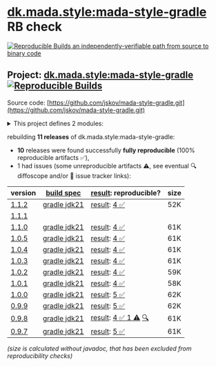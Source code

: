[dk.mada.style:mada-style-gradle](https://central.sonatype.com/artifact/dk.mada.style/mada-style-gradle/versions) RB check
=======

[![Reproducible Builds](https://reproducible-builds.org/images/logos/rb.svg) an independently-verifiable path from source to binary code](https://reproducible-builds.org/)

## Project: [dk.mada.style:mada-style-gradle](https://central.sonatype.com/artifact/dk.mada.style/mada-style-gradle/versions) [![Reproducible Builds](https://img.shields.io/endpoint?url=https://raw.githubusercontent.com/jvm-repo-rebuild/reproducible-central/master/content/dk/mada/style/mada-style-gradle/badge.json)](https://github.com/jvm-repo-rebuild/reproducible-central/blob/master/content/dk/mada/style/mada-style-gradle/README.md)

Source code: [https://github.com/jskov/mada-style-gradle.git](https://github.com/jskov/mada-style-gradle.git)

<details><summary>This project defines 2 modules:</summary>

* [dk.mada.style:dk.mada.style.gradle.plugin](https://central.sonatype.com/artifact/dk.mada.style/dk.mada.style.gradle.plugin/overview)
* [dk.mada.style:mada-style-gradle](https://central.sonatype.com/artifact/dk.mada.style/mada-style-gradle/overview)
</details>

rebuilding **11 releases** of dk.mada.style:mada-style-gradle:
- **10** releases were found successfully **fully reproducible** (100% reproducible artifacts :white_check_mark:),
- 1 had issues (some unreproducible artifacts :warning:, see eventual :mag: diffoscope and/or :memo: issue tracker links):

| version | [build spec](/BUILDSPEC.md) | [result](https://reproducible-builds.org/docs/jvm/): reproducible? | size |
| -- | --------- | ------ | -- |
| [1.1.2](https://central.sonatype.com/artifact/dk.mada.style/mada-style-gradle/1.1.2/pom) | [gradle jdk21](mada-style-gradle-1.1.2.buildspec) | [result](mada-style-gradle-1.1.2.buildinfo): [4 :white_check_mark: ](mada-style-gradle-1.1.2.buildcompare) | 52K |
| [1.1.1](https://central.sonatype.com/artifact/dk.mada.style/mada-style-gradle/1.1.1/pom) | | | |
| [1.1.0](https://central.sonatype.com/artifact/dk.mada.style/mada-style-gradle/1.1.0/pom) | [gradle jdk21](mada-style-gradle-1.1.0.buildspec) | [result](mada-style-gradle-1.1.0.buildinfo): [4 :white_check_mark: ](mada-style-gradle-1.1.0.buildcompare) | 61K |
| [1.0.5](https://central.sonatype.com/artifact/dk.mada.style/mada-style-gradle/1.0.5/pom) | [gradle jdk21](mada-style-gradle-1.0.5.buildspec) | [result](mada-style-gradle-1.0.5.buildinfo): [4 :white_check_mark: ](mada-style-gradle-1.0.5.buildcompare) | 61K |
| [1.0.4](https://central.sonatype.com/artifact/dk.mada.style/mada-style-gradle/1.0.4/pom) | [gradle jdk21](mada-style-gradle-1.0.4.buildspec) | [result](mada-style-gradle-1.0.4.buildinfo): [4 :white_check_mark: ](mada-style-gradle-1.0.4.buildcompare) | 61K |
| [1.0.3](https://central.sonatype.com/artifact/dk.mada.style/mada-style-gradle/1.0.3/pom) | [gradle jdk21](mada-style-gradle-1.0.3.buildspec) | [result](mada-style-gradle-1.0.3.buildinfo): [4 :white_check_mark: ](mada-style-gradle-1.0.3.buildcompare) | 61K |
| [1.0.2](https://central.sonatype.com/artifact/dk.mada.style/mada-style-gradle/1.0.2/pom) | [gradle jdk21](mada-style-gradle-1.0.2.buildspec) | [result](mada-style-gradle-1.0.2.buildinfo): [4 :white_check_mark: ](mada-style-gradle-1.0.2.buildcompare) | 59K |
| [1.0.1](https://central.sonatype.com/artifact/dk.mada.style/mada-style-gradle/1.0.1/pom) | [gradle jdk21](mada-style-gradle-1.0.1.buildspec) | [result](mada-style-gradle-1.0.1.buildinfo): [4 :white_check_mark: ](mada-style-gradle-1.0.1.buildcompare) | 58K |
| [1.0.0](https://central.sonatype.com/artifact/dk.mada.style/mada-style-gradle/1.0.0/pom) | [gradle jdk21](mada-style-gradle-1.0.0.buildspec) | [result](mada-style-gradle-1.0.0.buildinfo): [5 :white_check_mark: ](mada-style-gradle-1.0.0.buildcompare) | 62K |
| [0.9.9](https://central.sonatype.com/artifact/dk.mada.style/mada-style-gradle/0.9.9/pom) | [gradle jdk21](mada-style-gradle-0.9.9.buildspec) | [result](mada-style-gradle-0.9.9.buildinfo): [5 :white_check_mark: ](mada-style-gradle-0.9.9.buildcompare) | 62K |
| [0.9.8](https://central.sonatype.com/artifact/dk.mada.style/mada-style-gradle/0.9.8/pom) | [gradle jdk21](mada-style-gradle-0.9.8.buildspec) | [result](mada-style-gradle-0.9.8.buildinfo): [4 :white_check_mark:  1 :warning:](mada-style-gradle-0.9.8.buildcompare) [:mag:](mada-style-gradle-0.9.8.diffoscope) | 61K |
| [0.9.7](https://central.sonatype.com/artifact/dk.mada.style/mada-style-gradle/0.9.7/pom) | [gradle jdk21](mada-style-gradle-0.9.7.buildspec) | [result](mada-style-gradle-0.9.7.buildinfo): [5 :white_check_mark: ](mada-style-gradle-0.9.7.buildcompare) | 61K |

<i>(size is calculated without javadoc, that has been excluded from reproducibility checks)</i>

